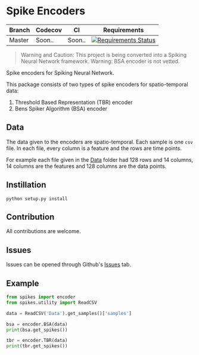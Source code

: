# Spike Encoders

| Branch | Codecov | CI | Requirements |
|--------|---------|---------------------------------------------------------------------------------------------------------------------------------------|--------------|
| Master | Soon.. | Soon.. | [![Requirements Status](https://requires.io/github/akshaybabloo/Spikes/requirements.svg?branch=master)](https://requires.io/github/akshaybabloo/Spikes/requirements/?branch=master) |


> Warning and Caution: This project is being converted into a Spiking Neural Network framework.
> Warning: BSA encoder is not vetted.

Spike encoders for Spiking Neural Network.

This package consists of two types of spike encoders for spatio-temporal data:

1. Threshold Based Representation (TBR) encoder
2. Bens Spiker Algorithm (BSA) encoder

## Data

The data given to the encoders are spatio-temporal. Each sample is one `csv` file. In each file, every column is a feature and the rows are time points.

For example each file given in the [Data](https://github.com/akshaybabloo/Spikes/tree/master/Data) folder had 128 rows and 14 columns, 14 columns are the features and 128 columns are the data points.

## Instillation

```
python setup.py install
```

## Contribution

All contributions are welcome.

## Issues

Issues can be opened through Github's [Issues](https://github.com/akshaybabloo/Spikes/issues) tab.

## Example

```python
from spikes import encoder
from spikes.utility import ReadCSV

data = ReadCSV('Data').get_samples()['samples']

bsa = encoder.BSA(data)
print(bsa.get_spikes())

tbr = encoder.TBR(data)
print(tbr.get_spikes())
```
